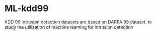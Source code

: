 # ML-kdd99
KDD 99 intrusion detection datasets are based on DARPA 98 dataset. to study the utilization of machine learning for intrusion detection 
